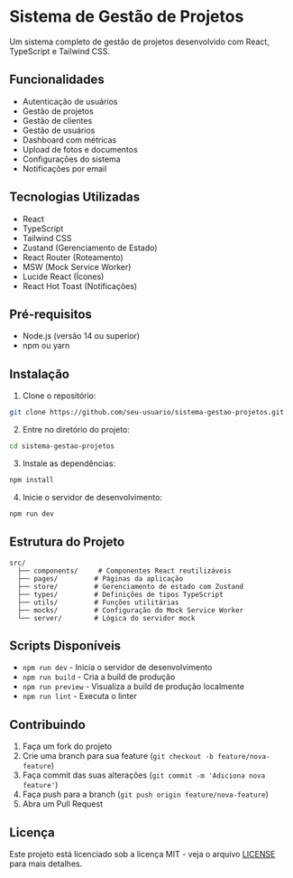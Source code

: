 # Sistema de Gestão de Projetos

Um sistema completo de gestão de projetos desenvolvido com React, TypeScript e Tailwind CSS.

## Funcionalidades

- Autenticação de usuários
- Gestão de projetos
- Gestão de clientes
- Gestão de usuários
- Dashboard com métricas
- Upload de fotos e documentos
- Configurações do sistema
- Notificações por email

## Tecnologias Utilizadas

- React
- TypeScript
- Tailwind CSS
- Zustand (Gerenciamento de Estado)
- React Router (Roteamento)
- MSW (Mock Service Worker)
- Lucide React (Ícones)
- React Hot Toast (Notificações)

## Pré-requisitos

- Node.js (versão 14 ou superior)
- npm ou yarn

## Instalação

1. Clone o repositório:
```bash
git clone https://github.com/seu-usuario/sistema-gestao-projetos.git
```

2. Entre no diretório do projeto:
```bash
cd sistema-gestao-projetos
```

3. Instale as dependências:
```bash
npm install
```

4. Inicie o servidor de desenvolvimento:
```bash
npm run dev
```

## Estrutura do Projeto

```
src/
  ├── components/     # Componentes React reutilizáveis
  ├── pages/         # Páginas da aplicação
  ├── store/         # Gerenciamento de estado com Zustand
  ├── types/         # Definições de tipos TypeScript
  ├── utils/         # Funções utilitárias
  ├── mocks/         # Configuração do Mock Service Worker
  └── server/        # Lógica do servidor mock
```

## Scripts Disponíveis

- `npm run dev` - Inicia o servidor de desenvolvimento
- `npm run build` - Cria a build de produção
- `npm run preview` - Visualiza a build de produção localmente
- `npm run lint` - Executa o linter

## Contribuindo

1. Faça um fork do projeto
2. Crie uma branch para sua feature (`git checkout -b feature/nova-feature`)
3. Faça commit das suas alterações (`git commit -m 'Adiciona nova feature'`)
4. Faça push para a branch (`git push origin feature/nova-feature`)
5. Abra um Pull Request

## Licença

Este projeto está licenciado sob a licença MIT - veja o arquivo [LICENSE](LICENSE) para mais detalhes.
